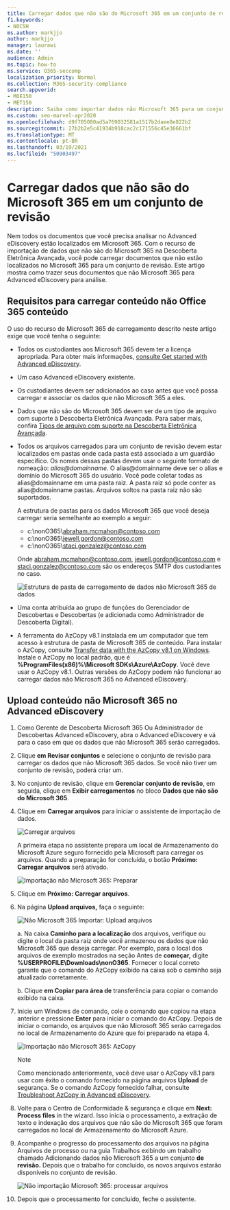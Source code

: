 ```yaml
---
title: Carregar dados que não são do Microsoft 365 em um conjunto de revisão
f1.keywords:
- NOCSH
ms.author: markjjo
author: markjjo
manager: laurawi
ms.date: ''
audience: Admin
ms.topic: how-to
ms.service: O365-seccomp
localization_priority: Normal
ms.collection: M365-security-compliance
search.appverid:
- MOE150
- MET150
description: Saiba como importar dados não Microsoft 365 para um conjunto de revisão para análise em um Advanced eDiscovery caso.
ms.custom: seo-marvel-apr2020
ms.openlocfilehash: d9f705080ad5a769032581a1517b2daee8e822b2
ms.sourcegitcommit: 27b2b2e5c41934b918cac2c171556c45e36661bf
ms.translationtype: MT
ms.contentlocale: pt-BR
ms.lasthandoff: 03/19/2021
ms.locfileid: "50903497"
---
```

# <a name="load-non-microsoft-365-data-into-a-review-set"></a>Carregar dados que não são do Microsoft 365 em um conjunto de revisão

Nem todos os documentos que você precisa analisar no Advanced eDiscovery estão localizados em Microsoft 365. Com o recurso de importação de dados que não são do Microsoft 365 na Descoberta Eletrônica Avançada, você pode carregar documentos que não estão localizados no Microsoft 365 para um conjunto de revisão. Este artigo mostra como trazer seus documentos que não Microsoft 365 para Advanced eDiscovery para análise.

## <a name="requirements-to-upload-non-office-365-content"></a>Requisitos para carregar conteúdo não Office 365 conteúdo

O uso do recurso de Microsoft 365 de carregamento descrito neste artigo exige que você tenha o seguinte:

- Todos os custodiantes aos Microsoft 365 devem ter a licença apropriada. Para obter mais informações, [consulte Get started with Advanced eDiscovery](get-started-with-advanced-ediscovery.md#step-1-verify-and-assign-appropriate-licenses).

- Um caso Advanced eDiscovery existente.

- Os custodiantes devem ser adicionados ao caso antes que você possa carregar e associar os dados que não Microsoft 365 a eles.

- Dados que não são do Microsoft 365 devem ser de um tipo de arquivo com suporte à Descoberta Eletrônica Avançada. Para saber mais, confira [Tipos de arquivo com suporte na Descoberta Eletrônica Avançada](supported-filetypes-ediscovery20.md).

- Todos os arquivos carregados para um conjunto de revisão devem estar localizados em pastas onde cada pasta está associada a um guardião específico. Os nomes dessas pastas devem usar o seguinte formato de nomeação: *alias@domainname*. O alias@domainname deve ser o alias e domínio do Microsoft 365 do usuário. Você pode coletar todas as alias@domainname em uma pasta raiz. A pasta raiz só pode conter as alias@domainname pastas. Arquivos soltos na pasta raiz não são suportados.

   A estrutura de pastas para os dados Microsoft 365 que você deseja carregar seria semelhante ao exemplo a seguir:

   - c:\nonO365\abraham.mcmahon@contoso.com
   - c:\nonO365\jewell.gordon@contoso.com
   - c:\nonO365\staci.gonzalez@contoso.com

   Onde abraham.mcmahon@contoso.com, jewell.gordon@contoso.com e staci.gonzalez@contoso.com são os endereços SMTP dos custodiantes no caso.

   ![Estrutura de pasta de carregamento de dados não Microsoft 365 de dados](../media/3f2dde84-294e-48ea-b44b-7437bd25284c.png)

- Uma conta atribuída ao grupo de funções do Gerenciador de Descobertas e Descobertas (e adicionada como Administrador de Descoberta Digital).

- A ferramenta do AzCopy v8.1 instalada em um computador que tem acesso à estrutura de pasta de Microsoft 365 de conteúdo. Para instalar o AzCopy, consulte [Transfer data with the AzCopy v8.1 on Windows](/previous-versions/azure/storage/storage-use-azcopy). Instale o AzCopy no local padrão, que é **%ProgramFiles(x86)%\Microsoft SDKs\Azure\AzCopy**. Você deve usar o AzCopy v8.1. Outras versões do AzCopy podem não funcionar ao carregar dados não Microsoft 365 no Advanced eDiscovery.


## <a name="upload-non-microsoft-365-content-into-advanced-ediscovery"></a>Upload conteúdo não Microsoft 365 no Advanced eDiscovery

1. Como Gerente de Descoberta Microsoft 365 Ou Administrador de Descobertas Advanced eDiscovery, abra o Advanced eDiscovery e vá para o caso em que os dados que não Microsoft 365 serão carregados.  

2. Clique **em Revisar conjuntos** e selecione o conjunto de revisão para carregar os dados que não Microsoft 365 dados.  Se você não tiver um conjunto de revisão, poderá criar um. 
 
3. No conjunto de revisão, clique em **Gerenciar conjunto de revisão**, em seguida, clique em **Exibir carregamentos** no bloco **Dados que não são do Microsoft 365**.

4. Clique em **Carregar arquivos** para iniciar o assistente de importação de dados.

   ![Carregar arquivos](../media/574f4059-4146-4058-9df3-ec97cf28d7c7.png)

   A primeira etapa no assistente prepara um local de Armazenamento do Microsoft Azure seguro fornecido pela Microsoft para carregar os arquivos.  Quando a preparação for concluída, o botão **Próximo: Carregar arquivos** será ativado.

   ![Importação não Microsoft 365: Preparar](../media/0670a347-a578-454a-9b3d-e70ef47aec57.png)
 
5. Clique em **Próximo: Carregar arquivos**.

6. Na página **Upload arquivos,** faça o seguinte:

   ![Não Microsoft 365 Importar: Upload arquivos](../media/3ea53b5d-7f9b-4dfc-ba63-90a38c14d41a.png)

   a. Na caixa **Caminho para a localização** dos arquivos, verifique ou digite o local da pasta raiz onde você armazenou os dados que não Microsoft 365 que deseja carregar. Por exemplo, para o local dos arquivos de exemplo mostrados na seção Antes de **começar,** digite **%USERPROFILE\Downloads\nonO365**. Fornecer o local correto garante que o comando do AzCopy exibido na caixa sob o caminho seja atualizado corretamente.

   b. Clique **em Copiar para área de** transferência para copiar o comando exibido na caixa.

7. Inicie um Windows de comando, cole o comando que copiou na etapa anterior e pressione **Enter** para iniciar o comando do AzCopy.  Depois de iniciar o comando, os arquivos que não Microsoft 365 serão carregados no local de Armazenamento do Azure que foi preparado na etapa 4.

   ![Importação não Microsoft 365: AzCopy](../media/504e2dbe-f36f-4f36-9b08-04aea85d8250.png)

   > [!NOTE]
   > Como mencionado anteriormente, você deve usar o AzCopy v8.1 para usar com êxito o comando fornecido na página arquivos **Upload** de segurança. Se o comando AzCopy fornecido falhar, consulte [Troubleshoot AzCopy in Advanced eDiscovery](troubleshooting-azcopy.md).

8. Volte para o Centro de Conformidade & segurança e clique em **Next: Process files** in the wizard.  Isso inicia o processamento, a extração de texto e indexação dos arquivos que não são do Microsoft 365 que foram carregados no local de Armazenamento do Microsoft Azure.  

9. Acompanhe o progresso do processamento  dos arquivos na  página Arquivos de processo ou na guia Trabalhos exibindo um trabalho chamado Adicionando dados não Microsoft 365 a um conjunto **de revisão.**  Depois que o trabalho for concluído, os novos arquivos estarão disponíveis no conjunto de revisão.

   ![Não importação Microsoft 365: processar arquivos](../media/218b1545-416a-4a9f-9b25-3b70e8508f67.png)

10. Depois que o processamento for concluído, feche o assistente.